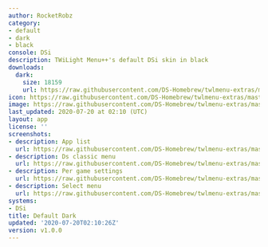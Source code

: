 ```yaml
---
author: RocketRobz
category:
- default
- dark
- black
console: DSi
description: TWiLight Menu++'s default DSi skin in black
downloads:
  dark:
    size: 18159
    url: https://raw.githubusercontent.com/DS-Homebrew/twlmenu-extras/master/_nds/TWiLightMenu/dsimenu/themes/dark.7z
icon: https://raw.githubusercontent.com/DS-Homebrew/twlmenu-extras/master/_nds/TWiLightMenu/dsimenu/themes/meta/dark/icon.png
image: https://raw.githubusercontent.com/DS-Homebrew/twlmenu-extras/master/_nds/TWiLightMenu/dsimenu/themes/meta/dark/icon.png
last_updated: 2020-07-20 at 02:10 (UTC)
layout: app
license: ''
screenshots:
- description: App list
  url: https://raw.githubusercontent.com/DS-Homebrew/twlmenu-extras/master/_nds/TWiLightMenu/dsimenu/themes/meta/dark/screenshots/app-list.png
- description: Ds classic menu
  url: https://raw.githubusercontent.com/DS-Homebrew/twlmenu-extras/master/_nds/TWiLightMenu/dsimenu/themes/meta/dark/screenshots/ds-classic-menu.png
- description: Per game settings
  url: https://raw.githubusercontent.com/DS-Homebrew/twlmenu-extras/master/_nds/TWiLightMenu/dsimenu/themes/meta/dark/screenshots/per-game-settings.png
- description: Select menu
  url: https://raw.githubusercontent.com/DS-Homebrew/twlmenu-extras/master/_nds/TWiLightMenu/dsimenu/themes/meta/dark/screenshots/select-menu.png
systems:
- DSi
title: Default Dark
updated: '2020-07-20T02:10:26Z'
version: v1.0.0
---
```

